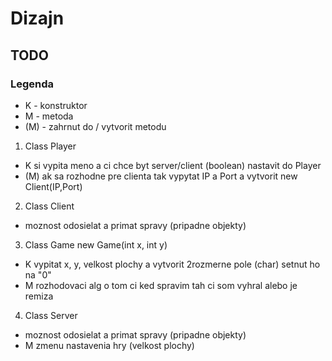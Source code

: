 # Dizajn

## TODO

### Legenda 
* K - konstruktor
* M - metoda
* (M) - zahrnut do / vytvorit metodu

1. Class Player
* K si vypita meno a ci chce byt server/client (boolean) nastavit do Player
* (M) ak sa rozhodne pre clienta tak vypytat IP a Port a vytvorit new Client(IP,Port)

2. Class Client 
* moznost odosielat a primat spravy (pripadne objekty) 

3. Class Game     new Game(int x, int y)
* K vypitat x, y, velkost plochy a vytvorit 2rozmerne pole (char) setnut ho na "0"
* M rozhodovaci alg o tom ci ked spravim tah ci som vyhral alebo je remiza 

4. Class Server
* moznost odosielat a primat spravy (pripadne objekty) 
* M zmenu nastavenia hry (velkost plochy)
